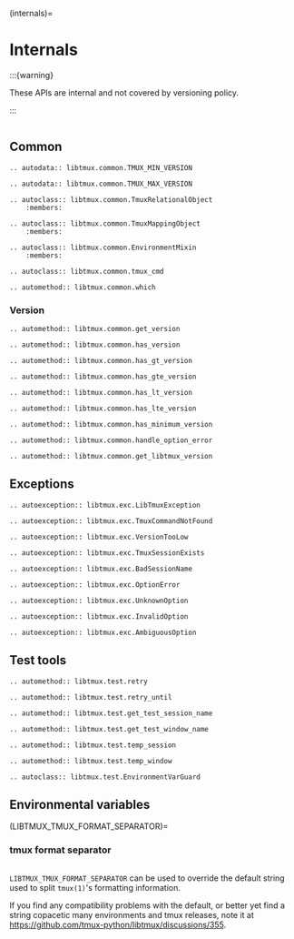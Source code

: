 (internals)=

# Internals

:::{warning}

These APIs are internal and not covered by versioning policy.

:::

```{module} libtmux

```

## Common

```{eval-rst}
.. autodata:: libtmux.common.TMUX_MIN_VERSION
```

```{eval-rst}
.. autodata:: libtmux.common.TMUX_MAX_VERSION
```

```{eval-rst}
.. autoclass:: libtmux.common.TmuxRelationalObject
    :members:
```

```{eval-rst}
.. autoclass:: libtmux.common.TmuxMappingObject
    :members:
```

```{eval-rst}
.. autoclass:: libtmux.common.EnvironmentMixin
    :members:
```

```{eval-rst}
.. autoclass:: libtmux.common.tmux_cmd
```

```{eval-rst}
.. automethod:: libtmux.common.which
```

### Version

```{eval-rst}
.. automethod:: libtmux.common.get_version
```

```{eval-rst}
.. automethod:: libtmux.common.has_version
```

```{eval-rst}
.. automethod:: libtmux.common.has_gt_version
```

```{eval-rst}
.. automethod:: libtmux.common.has_gte_version
```

```{eval-rst}
.. automethod:: libtmux.common.has_lt_version
```

```{eval-rst}
.. automethod:: libtmux.common.has_lte_version
```

```{eval-rst}
.. automethod:: libtmux.common.has_minimum_version
```

```{eval-rst}
.. automethod:: libtmux.common.handle_option_error
```

```{eval-rst}
.. automethod:: libtmux.common.get_libtmux_version
```

## Exceptions

```{eval-rst}
.. autoexception:: libtmux.exc.LibTmuxException
```

```{eval-rst}
.. autoexception:: libtmux.exc.TmuxCommandNotFound
```

```{eval-rst}
.. autoexception:: libtmux.exc.VersionTooLow
```

```{eval-rst}
.. autoexception:: libtmux.exc.TmuxSessionExists
```

```{eval-rst}
.. autoexception:: libtmux.exc.BadSessionName
```

```{eval-rst}
.. autoexception:: libtmux.exc.OptionError
```

```{eval-rst}
.. autoexception:: libtmux.exc.UnknownOption
```

```{eval-rst}
.. autoexception:: libtmux.exc.InvalidOption
```

```{eval-rst}
.. autoexception:: libtmux.exc.AmbiguousOption
```

## Test tools

```{eval-rst}
.. automethod:: libtmux.test.retry
```

```{eval-rst}
.. automethod:: libtmux.test.retry_until
```

```{eval-rst}
.. automethod:: libtmux.test.get_test_session_name
```

```{eval-rst}
.. automethod:: libtmux.test.get_test_window_name
```

```{eval-rst}
.. automethod:: libtmux.test.temp_session
```

```{eval-rst}
.. automethod:: libtmux.test.temp_window
```

```{eval-rst}
.. autoclass:: libtmux.test.EnvironmentVarGuard
```

## Environmental variables

(LIBTMUX_TMUX_FORMAT_SEPARATOR)=

### tmux format separator

```{versionadded} 0.11.0b0

```

`LIBTMUX_TMUX_FORMAT_SEPARATOR` can be used to override the default string used
to split `tmux(1)`'s formatting information.

If you find any compatibility problems with the default, or better yet find a string copacetic
many environments and tmux releases, note it at <https://github.com/tmux-python/libtmux/discussions/355>.

